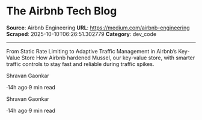 # The Airbnb Tech Blog

**Source**: Airbnb Engineering
**URL**: https://medium.com/airbnb-engineering
**Scraped**: 2025-10-10T06:26:51.302779
**Category**: dev_code

---

From Static Rate Limiting to Adaptive Traffic Management in Airbnb’s Key-Value Store
How Airbnb hardened Mussel, our key-value store, with smarter traffic controls to stay fast and reliable during traffic spikes.

Shravan Gaonkar

·14h ago·9 min read

Shravan Gaonkar

·14h ago·9 min read
